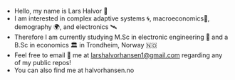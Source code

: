 - Hello, my name is Lars Halvor 👋
- I am interested in complex adaptive systems 🌀, macroeconomics🚢, demography 🌍, and electronics 🛰️
- Therefore I am currently studying M.Sc in electronic engineering 🤖 and a B.Sc in economics 🏛️ in Trondheim, Norway 🇳🇴
- Feel free to email 📧 me at larshalvorhansen1@gmail.com regarding any of my public repos!
- You can also find me at halvorhansen.no
<!---
Larshalvorhansen/Larshalvorhansen is a ✨ special ✨ repository because its `README.md` (this file) appears on your GitHub profile.
You can click the Preview link to take a look at your changes.
--->
